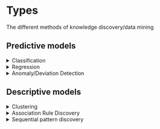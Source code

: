 
# Types

The different methods of knowledge discovery/data mining

## Predictive models

<details>
    <summary>Classification</summary>

**Definition**:

- Given a collection of records (the training set)
  - Each record contains a set of *attributes*, one of the attributes is the *class* we'd like to predict
- Find a *model* for the class attribute as a function of the values of the other attributes
- Goal:
  - Previously unseen (something we do NOT know the output of) records should be assigned a class as accurately as possible.
  - A *test set* is used to determine the accuracy of the model

**Application**:

- Direct Marketing
  - Goal:
    - Reduce cost of mailing by targeting a set of consumers likely to buy a new cell-phone product.
  - Approach:
    - Use the data for a similar product introduced before.
    - We know which customers decided to buy and which decided otherwise. This {buy, don't buy} decision forms the class attribute.
    - Collect various demographic, lifestyle, and company-interaction related information about all such customers.
      - Type of business, where they stay, how much they earn, etc.
    - Use this information as input attributes to learn a classifier model.

- Sky Survey Cataloging:
  - Goal:
    - To predict class (star or galaxy) of sky objects, especially visually faint ones, based on the telescopic survey images (from Palomar Observatory).
      - 3000 images with 23,040 x 23,040 pixels per image.
  - Approach:
    - Segment the image.
    - Measure image attributes (features) - 40 of them per object.
    - Model the class based on these features.
  - Success Story:
    - Could find 16 new high red-shift quasars, some of the farthest objects that are difficult to find

</details>

<details>
  <summary>Regression</summary>

**Definition**:

- "Quantitative counterpart to classification problem"
- Predict a value of a given continuous valued variables based on the values of other variables, assuming a lnear or nonlinear model of dependency
- Greatly studied in statistics, neutral network fields

**Application**:

- Predicting sales amounts of new product based on advertising expenditure
- Predicting wing velocities as a function of temperature, humidity, air pressure, etc.

</details>

<details>
  <summary>Anomaly/Deviation Detection</summary>

**Definition**:

- Detect significant deviations from normal behavior

**Application**:

- Credit card fraud detection
- Network intrusion detection

</details>

## Descriptive models

<details>
    <summary>Clustering</summary>

**Definition**:

- Given a set of data points, each having a set of attributes, and a similarity measure among them, find clusters such that:
  - Data points in one cluster are more similar to one another.
  - Data points in separate clusters are less similar to one another.
- Similarity Measures:
  - Euclidean Distance if attributes are continuous.
    - (n dimensional distance formula)
  - Other Problem-specific Measures.
- Intra-cluster distances are minimized while Itner-cluster distances are maximized

**Application**:

- Market Segmentation:
  - Goal:
    - subdivide a market into distinct subsets of customers where any subset may conceivably be selected as a market target to be reached with a distinct marketing mix.
    - Across an entire distribution of customers we will have groups of similar purchasing habits
  - Approach:
    - Collect different attributes of customers based on their geographical and lifestyle related information.
    - Find clusters of similar customers.
    - Measure the clustering quality by observing buying patterns of customers in same cluster vs. those from different clusters.

- Document Clustering (Compositional semantics):
  - Goal:
    - To find groups of documents that are similar to each other based on the important terms appearing in them.
  - Approach:
    - To identify frequently occurring terms in each document. Form a similarity measure based on the frequencies of different terms. Use it to cluster.
  - Gain:
    - Information Retrieval can utilize the clusters to relate a new document or search term to clustered documents.
  
</details>

<details>
    <summary>Association Rule Discovery</summary>

**Definition**:

- Given:
  - a set of records each of which contain some number of items from a given collection
- Produce dependency rules which will predict occurrence of an item based on occurrences of other items.

**Application**:

- Marketing and Sales Promotion
  - Let the rule discovered be:
    - { Bagels, ... } --> { Potato Chips }
    - { Antecedent } --> { Consequent }
- Potato Chips as consequent
  - Can be used to determine what should be done to boost its sales.
- Bagels in the antecedent => can be used to see which products would be affected if the store discontinues selling bagels.
- Bagels in antecedent and Potato chips in consequent
  - Can be used to see what products should be sold with Bagels to promote sale of Potato chips!

- Supermarket shelf management.
  - Goal:
    - To identify items that are bought together by sufficiently many customers.
  - Approach:
    - Process the point-of-sale data collected with barcode scanners to find dependencies among items.
  - A classic rule
    - If a customer buys diaper, then they are very likely to buy milk
    - Milk should be stocked near the diapers

</details>

<details>
  <summary>Sequential pattern discovery</summary>

</details>
